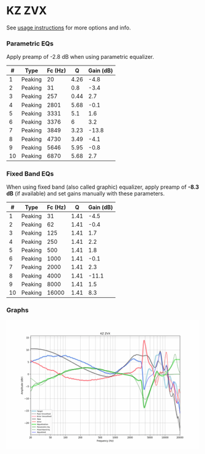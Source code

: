 # KZ ZVX
See [usage instructions](https://github.com/jaakkopasanen/AutoEq#usage) for more options and info.

### Parametric EQs
Apply preamp of -2.8 dB when using parametric equalizer.

|   # | Type    |   Fc (Hz) |    Q |   Gain (dB) |
|-----|---------|-----------|------|-------------|
|   1 | Peaking |        20 | 4.26 |        -4.8 |
|   2 | Peaking |        31 | 0.8  |        -3.4 |
|   3 | Peaking |       257 | 0.44 |         2.7 |
|   4 | Peaking |      2801 | 5.68 |        -0.1 |
|   5 | Peaking |      3331 | 5.1  |         1.6 |
|   6 | Peaking |      3376 | 6    |         3.2 |
|   7 | Peaking |      3849 | 3.23 |       -13.8 |
|   8 | Peaking |      4730 | 3.49 |        -4.1 |
|   9 | Peaking |      5646 | 5.95 |        -0.8 |
|  10 | Peaking |      6870 | 5.68 |         2.7 |

### Fixed Band EQs
When using fixed band (also called graphic) equalizer, apply preamp of **-8.3 dB** (if available) and set gains manually with these parameters.

|   # | Type    |   Fc (Hz) |    Q |   Gain (dB) |
|-----|---------|-----------|------|-------------|
|   1 | Peaking |        31 | 1.41 |        -4.5 |
|   2 | Peaking |        62 | 1.41 |        -0.4 |
|   3 | Peaking |       125 | 1.41 |         1.7 |
|   4 | Peaking |       250 | 1.41 |         2.2 |
|   5 | Peaking |       500 | 1.41 |         1.8 |
|   6 | Peaking |      1000 | 1.41 |        -0.1 |
|   7 | Peaking |      2000 | 1.41 |         2.3 |
|   8 | Peaking |      4000 | 1.41 |       -11.1 |
|   9 | Peaking |      8000 | 1.41 |         1.5 |
|  10 | Peaking |     16000 | 1.41 |         8.3 |

### Graphs
![](./KZ%20ZVX.png)
